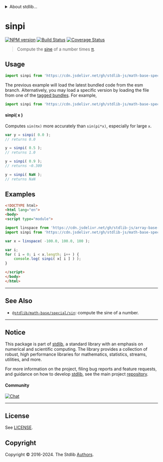 <!--

@license Apache-2.0

Copyright (c) 2018 The Stdlib Authors.

Licensed under the Apache License, Version 2.0 (the "License");
you may not use this file except in compliance with the License.
You may obtain a copy of the License at

   http://www.apache.org/licenses/LICENSE-2.0

Unless required by applicable law or agreed to in writing, software
distributed under the License is distributed on an "AS IS" BASIS,
WITHOUT WARRANTIES OR CONDITIONS OF ANY KIND, either express or implied.
See the License for the specific language governing permissions and
limitations under the License.

-->


<details>
  <summary>
    About stdlib...
  </summary>
  <p>We believe in a future in which the web is a preferred environment for numerical computation. To help realize this future, we've built stdlib. stdlib is a standard library, with an emphasis on numerical and scientific computation, written in JavaScript (and C) for execution in browsers and in Node.js.</p>
  <p>The library is fully decomposable, being architected in such a way that you can swap out and mix and match APIs and functionality to cater to your exact preferences and use cases.</p>
  <p>When you use stdlib, you can be absolutely certain that you are using the most thorough, rigorous, well-written, studied, documented, tested, measured, and high-quality code out there.</p>
  <p>To join us in bringing numerical computing to the web, get started by checking us out on <a href="https://github.com/stdlib-js/stdlib">GitHub</a>, and please consider <a href="https://opencollective.com/stdlib">financially supporting stdlib</a>. We greatly appreciate your continued support!</p>
</details>

# sinpi

[![NPM version][npm-image]][npm-url] [![Build Status][test-image]][test-url] [![Coverage Status][coverage-image]][coverage-url] <!-- [![dependencies][dependencies-image]][dependencies-url] -->

> Compute the [sine][@stdlib/math/base/special/sin] of a number times [π][@stdlib/constants/float64/pi].



<section class="usage">

## Usage

```javascript
import sinpi from 'https://cdn.jsdelivr.net/gh/stdlib-js/math-base-special-sinpi@esm/index.mjs';
```
The previous example will load the latest bundled code from the esm branch. Alternatively, you may load a specific version by loading the file from one of the [tagged bundles](https://github.com/stdlib-js/math-base-special-sinpi/tags). For example,

```javascript
import sinpi from 'https://cdn.jsdelivr.net/gh/stdlib-js/math-base-special-sinpi@v0.3.0-esm/index.mjs';
```

#### sinpi( x )

Computes `sin(πx)` more accurately than `sin(pi*x)`, especially for large `x`.

```javascript
var y = sinpi( 0.0 );
// returns 0.0

y = sinpi( 0.5 );
// returns 1.0

y = sinpi( 0.9 );
// returns ~0.309

y = sinpi( NaN );
// returns NaN
```

</section>

<!-- /.usage -->

<section class="examples">

## Examples

<!-- eslint no-undef: "error" -->

```html
<!DOCTYPE html>
<html lang="en">
<body>
<script type="module">

import linspace from 'https://cdn.jsdelivr.net/gh/stdlib-js/array-base-linspace@esm/index.mjs';
import sinpi from 'https://cdn.jsdelivr.net/gh/stdlib-js/math-base-special-sinpi@esm/index.mjs';

var x = linspace( -100.0, 100.0, 100 );

var i;
for ( i = 0; i < x.length; i++ ) {
    console.log( sinpi( x[ i ] ) );
}

</script>
</body>
</html>
```

</section>

<!-- /.examples -->

<!-- C interface documentation. -->



<!-- Section for related `stdlib` packages. Do not manually edit this section, as it is automatically populated. -->

<section class="related">

* * *

## See Also

-   <span class="package-name">[`@stdlib/math-base/special/sin`][@stdlib/math/base/special/sin]</span><span class="delimiter">: </span><span class="description">compute the sine of a number.</span>

</section>

<!-- /.related -->

<!-- Section for all links. Make sure to keep an empty line after the `section` element and another before the `/section` close. -->


<section class="main-repo" >

* * *

## Notice

This package is part of [stdlib][stdlib], a standard library with an emphasis on numerical and scientific computing. The library provides a collection of robust, high performance libraries for mathematics, statistics, streams, utilities, and more.

For more information on the project, filing bug reports and feature requests, and guidance on how to develop [stdlib][stdlib], see the main project [repository][stdlib].

#### Community

[![Chat][chat-image]][chat-url]

---

## License

See [LICENSE][stdlib-license].


## Copyright

Copyright &copy; 2016-2024. The Stdlib [Authors][stdlib-authors].

</section>

<!-- /.stdlib -->

<!-- Section for all links. Make sure to keep an empty line after the `section` element and another before the `/section` close. -->

<section class="links">

[npm-image]: http://img.shields.io/npm/v/@stdlib/math-base-special-sinpi.svg
[npm-url]: https://npmjs.org/package/@stdlib/math-base-special-sinpi

[test-image]: https://github.com/stdlib-js/math-base-special-sinpi/actions/workflows/test.yml/badge.svg?branch=v0.3.0
[test-url]: https://github.com/stdlib-js/math-base-special-sinpi/actions/workflows/test.yml?query=branch:v0.3.0

[coverage-image]: https://img.shields.io/codecov/c/github/stdlib-js/math-base-special-sinpi/main.svg
[coverage-url]: https://codecov.io/github/stdlib-js/math-base-special-sinpi?branch=main

<!--

[dependencies-image]: https://img.shields.io/david/stdlib-js/math-base-special-sinpi.svg
[dependencies-url]: https://david-dm.org/stdlib-js/math-base-special-sinpi/main

-->

[chat-image]: https://img.shields.io/gitter/room/stdlib-js/stdlib.svg
[chat-url]: https://app.gitter.im/#/room/#stdlib-js_stdlib:gitter.im

[stdlib]: https://github.com/stdlib-js/stdlib

[stdlib-authors]: https://github.com/stdlib-js/stdlib/graphs/contributors

[umd]: https://github.com/umdjs/umd
[es-module]: https://developer.mozilla.org/en-US/docs/Web/JavaScript/Guide/Modules

[deno-url]: https://github.com/stdlib-js/math-base-special-sinpi/tree/deno
[deno-readme]: https://github.com/stdlib-js/math-base-special-sinpi/blob/deno/README.md
[umd-url]: https://github.com/stdlib-js/math-base-special-sinpi/tree/umd
[umd-readme]: https://github.com/stdlib-js/math-base-special-sinpi/blob/umd/README.md
[esm-url]: https://github.com/stdlib-js/math-base-special-sinpi/tree/esm
[esm-readme]: https://github.com/stdlib-js/math-base-special-sinpi/blob/esm/README.md
[branches-url]: https://github.com/stdlib-js/math-base-special-sinpi/blob/main/branches.md

[stdlib-license]: https://raw.githubusercontent.com/stdlib-js/math-base-special-sinpi/main/LICENSE

[@stdlib/constants/float64/pi]: https://github.com/stdlib-js/constants-float64-pi/tree/esm

<!-- <related-links> -->

[@stdlib/math/base/special/sin]: https://github.com/stdlib-js/math-base-special-sin/tree/esm

<!-- </related-links> -->

</section>

<!-- /.links -->
